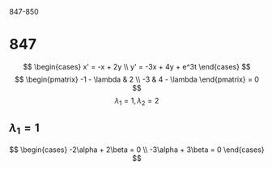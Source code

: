 847-850
# 847
$$
\begin{cases}
x' = -x + 2y \\
y' = -3x + 4y + e^3t
\end{cases}
$$
$$
\begin{pmatrix}
-1 - \lambda & 2 \\
-3 & 4 - \lambda
\end{pmatrix} = 0
$$
$$
\lambda_{1} = 1, \lambda_{2} = 2
$$
## $\lambda_{1} = 1$
$$
\begin{cases}
-2\alpha + 2\beta = 0 \\
-3\alpha + 3\beta = 0
\end{cases}
$$